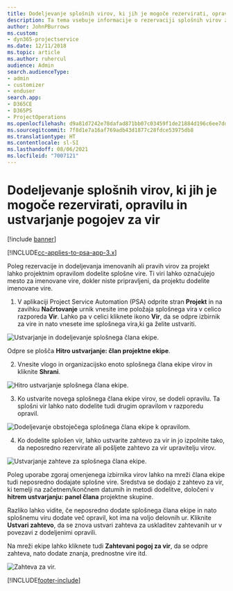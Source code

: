 ```yaml
---
title: Dodeljevanje splošnih virov, ki jih je mogoče rezervirati, opravilu in projektni ekipi
description: Ta tema vsebuje informacije o rezervaciji splošnih virov za opravila in projektne ekipe.
author: JohnPBurrows
ms.custom:
- dyn365-projectservice
ms.date: 12/11/2018
ms.topic: article
ms.author: ruhercul
audience: Admin
search.audienceType:
- admin
- customizer
- enduser
search.app:
- D365CE
- D365PS
- ProjectOperations
ms.openlocfilehash: d9a81d7242e78dafad871bb07c03459f1de21884d196c6ee7dd9619b2c410404
ms.sourcegitcommit: 7f8d1e7a16af769adb43d1877c28fdce53975db8
ms.translationtype: HT
ms.contentlocale: sl-SI
ms.lasthandoff: 08/06/2021
ms.locfileid: "7007121"
---
```

# <a name="assign-generic-bookable-resources-to-a-task-and-generate-resource-requirements"></a>Dodeljevanje splošnih virov, ki jih je mogoče rezervirati, opravilu in ustvarjanje pogojev za vir 

[!include [banner](../includes/psa-now-project-operations.md)]

[!INCLUDE[cc-applies-to-psa-app-3.x](../includes/cc-applies-to-psa-app-3x.md)]

Poleg rezervacije in dodeljevanja imenovanih ali pravih virov za projekt lahko projektnim opravilom dodelite splošne vire. Ti viri lahko označujejo mesto za imenovane vire, dokler niste pripravljeni, da projektu dodelite imenovane vire. 

1. V aplikaciji Project Service Automation (PSA) odprite stran **Projekt** in na zavihku **Načrtovanje** urnik vnesite ime položaja splošnega vira v celico razporeda **Vir**. Lahko pa v celici kliknete ikono **Vir**, da se odpre izbirnik za vire in nato vnesete ime splošnega vira,ki ga želite ustvariti.

![Ustvarjanje in dodeljevanje splošnega člana ekipe.](media/RM-how-to-9.png)

Odpre se plošča **Hitro ustvarjanje: član projektne ekipe**. 

2. Vnesite vlogo in organizacijsko enoto splošnega člana ekipe virov in kliknite **Shrani**.

![Hitro ustvarjanje splošnega člana ekipe.](media/RM-how-to-10.png)

3. Ko ustvarite novega splošnega člana ekipe virov, se dodeli opravilu. Ta splošni vir lahko nato dodelite tudi drugim opravilom v razporedu opravil.

![Dodeljevanje obstoječega splošnega člana ekipe k opravilom.](media/RM-how-to-11.png)

4. Ko dodelite splošen vir, lahko ustvarite zahtevo za vir in jo izpolnite tako, da neposredno rezervirate ali pošljete zahtevo za vir upravitelju virov.

![Ustvarjanje zahteve za splošnega člana ekipe.](media/RM-how-to-12.png)

Poleg uporabe zgoraj omenjenega izbirnika virov lahko na mreži člana ekipe tudi neposredno dodajate splošne vire. Sredstva se dodajo z zahtevo za vir, ki temelji na začetnem/končnem datumih in metodi dodelitve, določeni v **hitrem ustvarjanju: panel člana** projektne skupine.

Razliko lahko vidite, če neposredno dodate splošnega člana ekipe in nato splošnemu viru dodate več opravil, kot ima na voljo delovnih ur. Kliknite **Ustvari zahtevo**, da se znova ustvari zahteva za uskladitev zahtevanih ur v povezavi z dodeljenimi opravili.

Na mreži ekipe lahko kliknete tudi **Zahtevani pogoj za vir**, da se odpre zahteva, nato dodate znanja, prednostne vire itd.

![Zahteva za vir.](media/RM-how-to-13.png)



[!INCLUDE[footer-include](../includes/footer-banner.md)]